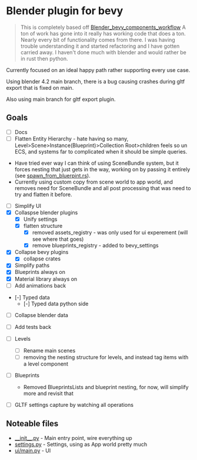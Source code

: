 # Blender plugin for bevy

> This is completely based off [Blender_bevy_components_workflow](https://github.com/kaosat-dev/Blender_bevy_components_workflow/)
> A ton of work has gone into it really has working code that does a ton.  Nearly every bit of functionality comes from there.  I was having trouble understanding it and started refactoring and I have gotten carried away. I haven't done much with blender and would rather be in rust then python.

Currently focused on an ideal happy path rather supporting every use case.

Using blender 4.2 main branch, there is a bug causing crashes during gltf export that is fixed on main.

Also using main branch for gltf export plugin.

## Goals

- [ ] Docs
- [ ] Flatten Entity Hierarchy - hate having so many, Level>Scene>Instance(Blueprint)>Collection Root>children feels so un ECS,
 and systems far to complicated when it should be simple queries.
 - Have tried ever way I can think of using SceneBundle system, but it forces nesting that just gets in the way, working on by passing it entirely (see [spawn_from_bluerpint.rs](./src/spawn_from_blueprints.rs)).
 - Currently using custom copy from scene world to app world, and removes need for SceneBundle and all post processing that was need to try and flatten it before.

- [ ] Simplify UI
- [X] Collaspse blender plugins
  - [X] Unify settings
  - [X] flatten structure  
    - [X] removed assets_registry - was only used for ui experement (will see where that goes)
    - [X] remove blueprints_registry - added to bevy_settings
- [x] Collapse bevy plugins  
  - [X] collapse crates
- [x] Simplify paths
- [x] Blueprints always on
- [X] Material library always on
- [ ] Add animations back
- [-] Typed data
  - [-] Typed data python side
- [ ] Collapse blender data
  
- [ ] Add tests back
- [ ] Levels
  - [ ] Rename main scenes
  - [ ] removing the nesting structure for levels, and instead tag items with a level component
- [ ] Blueprints
  - Removed BlueprintsLists and blueprint nesting, for now, will simplify more and revisit that
- [ ] GLTF settings capture by watching all operations

## Noteable files

- [\_\_init\_\_.py](./plugin/__init__.py) - Main entry point, wire everything up
- [settings.py](./plugin/settings.py) - Settings, using as App world pretty much
- [ui/main.py](./plugin/ui/main.py) - UI
